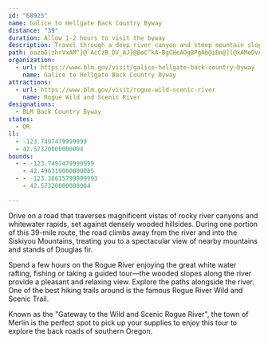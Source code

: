 ```yaml
---
id: "68925"
name: Galice to Hellgate Back Country Byway
distance: "39"
duration: Allow 1-2 hours to visit the byway
description: Travel through a deep river canyon and steep mountain slopes. Enjoy a day of white water rafting, fishing or a guided tour along the Rogue River when you visit the Galice to Hellgate National Back Country Byway.
path: oazbG|zhrVxAM^}@`AcCzB_DV_AJ}@BoC^kA~BgCHeAOgBPgAb@iBn@]l@kAMeDvAmET{CEkBiA_E?gAn@eAXSdA_@bAaBlAq@PsARSlC}AdBCv@TdAJh@?Z]b@oBE_BUmAy@sCNaCTk@b@Kt@p@x@FlASrAmAp@y@~@FpBf@x@Uj@eANsAr@qBdAuAfBi@d@_@f@cAZmBNsDxAsFEkB]yAoBsCHs@x@m@bAIbBItDL^_A\yD?gCHkC~@mBxAaAbAyANeANuGd@eD[kCOyBTaDSaAkByCgA{Bc@}Ak@gEs@aDcByBe@_Do@y@oBgBQe@Hs@bAsDImAiBeC_DgCg@eAKsA?wABa@^aAnBqAbAa@d@qAR}AbAgAN[Je@D_CHYfCyDz@u@b@EZFpGjD\@`A_@X?\PPZb@jDLR~@p@vDzAjBvB\@ZE\Yj@{A\kDd@kBEoCnAgENMRCjAdAfApATHTGVYDeAc@kDE}DcAkDoAeBiA[y@k@Iq@?{@KyB]sADaEb@cBBaDJeAb@{@^QlBRdA\X`@r@|En@bBp@|@x@f@jBl@dApAhAzC|ApCbCXz@S\e@?y@Sk@]M{BDs@s@[w@m@iHeAiDGc@O_Fa@_CSgDeAmEwAkB_BuA}A?QKc@_B}@s@yAe@_@YiAyBs@[uA`@s@r@eAlD]V[?SQOm@RgEnAgCBwAqCgI[yAi@aAy@k@sAq@gCm@}EaDkA_BYKsAASIKSIUEw@HgCOs@Se@]SkA]y@m@c@s@[}@Iy@Bu@d@yAh@s@Jc@?[Qk@cBy@]g@EkAByAhCw@tDG\QZc@\sBXyDDsAOwB?y@r@aGnAoINc@|@a@Ze@fCoGj@cG^uA|@sBj@_DLiDd@kDH{Cx@_D@yCGe@_@gAmDsFm@sBo@{DeA_CFcAvBuA^m@He@?yEYyCIeBRaBTm@`DsCTk@JyAa@eDDoA_@_Og@u@_@K{ByAc@_@Os@?m@Ps@PW~Ay@^m@Rs@TyDE_B}@yEEg@Hk@zBuHfByBxAgFBqAYmA?s@XkAp@eBXc@r@o@vCGZYXg@HsAOkGJ{BRcAd@uAnAmB^}@p@oDTkCDuCCy@Go@cAgCOeATyATi@hAs@f@k@pAmD^k@`@MzAd@hAI\gCYsA}@mBoDmBcBi@cEi@s@@cAK[i@D}BKmB}@kBoBuBm@MoBEOCWUWw@q@sCo@_AQaBYy@mDgD_@i@Mi@[_F]s@U]cBu@cEkD_BgD}CaJo@aAyA_Ec@q@sAuA_A}Ay@u@yAyCcBsHi@w@wDcCiByCe@aCUoBy@}OgAoHGsBJmBJq@`@y@xAe@xB_@xBzCrG~EvBjAdBJzHy@nAe@b@e@lDmE|AkCt@{B^_B^uDBcAO}NImBc@qC{@iD}@yBOkCe@mBgFuPwDoOsDcJsA}E_BcH}@gFQcBGyBNuB`EiRh@wA|AgDjBsCvA_Bz@s@vAa@vEGrHcAlEmAfCmArBq@p@A`DXt@Ir@YxGiGjDeCrKwJv@yATeBc@gGBqDKuB}@qCcDiEs@mAYq@U{B_@sID}ARmAzAiFHkAAaC_@cBiBcEgDgFU]sA{@iAsAiA_F_@sBC_ANsAl@kC~BgEhAuCb@eCD_AD{CAuMIyF_@sC}BsK?u@HkBxAaGbCmLrAiJnBoRtAwPr@yFHsBlBaHhBsLnA_Fx@yBfHoMxDiE~IyGhAaBZiARiA?y@IwCu@{IIsCEsBJiEZkEzByLjAwD~@yBpAyBzAqBvBmB|DyBbBk@fJoBlBy@~DmDpGaHpKeRjGkNhEgH|IoVfEaMrMw[ZaAh@_DJ{ABeB[yHQmBEoEXsI?yAEmBu@gMCoDdAuNRsA^qAx@wA|DiDbBcAz@Ov@ChC\lBD~@QhAg@lCyB~BsC~AsDv@_C`AuIPyCg@_\QiUSsGMaBUcBeAiNy@aIMaGVgExHsl@r@yFRoCDeBCeCQmDiCeWG_BBeA^eC`IkUn@eAr@s@~BsAn@m@fBmCnC_Gf@yAbCcP|Jmf@~AsGbAyC|E}LlByDtAcBdJ}HrAkBd@y@hBoEjFoOvXmn@xAsEZyBX_DbAyWPaD\yCvE}]ZsFByh@
organization:
  - url: https://www.blm.gov/visit/galice-hellgate-back-country-byway
    name: Galice to Hellgate Back Country Byway
attractions:
  - url: https://www.blm.gov/visit/rogue-wild-scenic-river
    name: Rogue Wild and Scenic River
designations:
  - BLM Back Country Byway
states:
  - OR
ll:
  - -123.7497479999999
  - 42.57320000000004
bounds:
  - - -123.7497479999999
    - 42.496319000000085
  - - -123.36615799999993
    - 42.57320000000004

---
```


Drive on a road that traverses magnificent vistas of rocky river canyons and whitewater rapids, set against densely wooded hillsides. During one portion of this 39-mile route, the road climbs away from the river and into the Siskiyou Mountains, treating you to a spectacular view of nearby mountains and stands of Douglas fir.

Spend a few hours on the Rogue River enjoying the great white water rafting, fishing or taking a guided tour—the wooded slopes along the river provide a pleasant and relaxing view. Explore the paths alongside the river. One of the best hiking trails around is the famous Rogue River Wild and Scenic Trail.

Known as the "Gateway to the Wild and Scenic Rogue River", the town of Merlin is the perfect spot to pick up your supplies to enjoy this tour to explore the back roads of southern Oregon.

